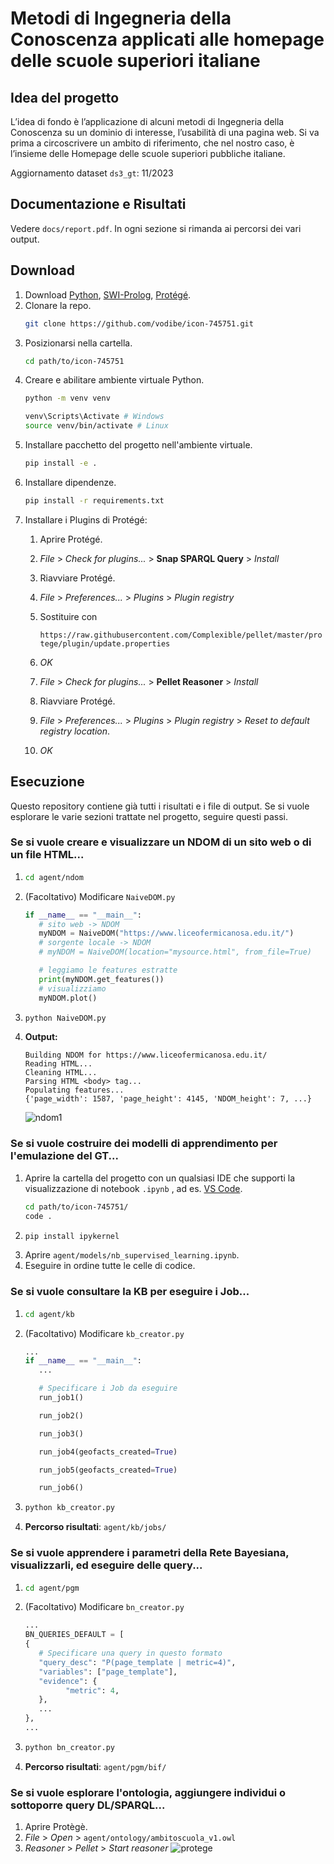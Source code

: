 # Metodi di Ingegneria della Conoscenza applicati alle homepage delle scuole superiori italiane

## Idea del progetto
L’idea di fondo è l’applicazione di alcuni metodi di Ingegneria della Conoscenza su un dominio di interesse, l’usabilità di una pagina web. Si va prima a circoscrivere un ambito di riferimento, che nel nostro caso, è l’insieme delle Homepage delle scuole superiori pubbliche italiane. 

Aggiornamento dataset `ds3_gt`: 11/2023

## Documentazione e Risultati
Vedere `docs/report.pdf`. In ogni sezione si rimanda ai percorsi dei vari output.

## Download
1. Download [Python](https://www.python.org/downloads/), [SWI-Prolog](https://www.swi-prolog.org/Download.html), [Protégé](https://protege.stanford.edu/).
2. Clonare la repo.
   ```bash
   git clone https://github.com/vodibe/icon-745751.git
   ```
3. Posizionarsi nella cartella.
   ```bash
   cd path/to/icon-745751
   ```
4. Creare e abilitare ambiente virtuale Python.
   ```bash
   python -m venv venv

   venv\Scripts\Activate # Windows
   source venv/bin/activate # Linux
   ```
5. Installare pacchetto del progetto nell'ambiente virtuale. 
   ```bash
   pip install -e .
   ```
6. Installare dipendenze.
   ```bash
   pip install -r requirements.txt
   ```
7. Installare i Plugins di Protégé:
   1. Aprire Protégé.
   2. *File* > *Check for plugins...* > **Snap SPARQL Query** > *Install*
   3. Riavviare Protégé.
   4. *File* > *Preferences...* > *Plugins* > *Plugin registry*
   5. Sostituire con
      
      ```https://raw.githubusercontent.com/Complexible/pellet/master/protege/plugin/update.properties``` 

   6. *OK*
   7. *File* > *Check for plugins...* > **Pellet Reasoner** > *Install*
   8. Riavviare Protégé.
   9. *File* > *Preferences...* > *Plugins* > *Plugin registry* > *Reset to default registry location*.
   10. *OK*
   
## Esecuzione
Questo repository contiene già tutti i risultati e i file di output. Se si vuole esplorare le varie sezioni trattate nel progetto, seguire questi passi.

### Se si vuole creare e visualizzare un NDOM di un sito web o di un file HTML...
1. ```bash
   cd agent/ndom
   ```
2. (Facoltativo) Modificare `NaiveDOM.py`
   ```python
   if __name__ == "__main__":
      # sito web -> NDOM
      myNDOM = NaiveDOM("https://www.liceofermicanosa.edu.it/")
      # sorgente locale -> NDOM
      # myNDOM = NaiveDOM(location="mysource.html", from_file=True)

      # leggiamo le features estratte
      print(myNDOM.get_features())
      # visualizziamo
      myNDOM.plot()
   ```
3. ```bash
   python NaiveDOM.py
   ```
4. **Output:** 
   ```
   Building NDOM for https://www.liceofermicanosa.edu.it/
   Reading HTML...
   Cleaning HTML...
   Parsing HTML <body> tag...
   Populating features...
   {'page_width': 1587, 'page_height': 4145, 'NDOM_height': 7, ...}
   ```
   ![ndom1](./docs/img/ndom_out.PNG)
### Se si vuole costruire dei modelli di apprendimento per l'emulazione del GT...
1. Aprire la cartella del progetto con un qualsiasi IDE che supporti la visualizzazione di notebook `.ipynb` , ad es. [VS Code](https://code.visualstudio.com/). 
   ```bash
   cd path/to/icon-745751/
   code .
   ```
2. ```bash
   pip install ipykernel
   ```
3. Aprire `agent/models/nb_supervised_learning.ipynb`.
4. Eseguire in ordine tutte le celle di codice.

### Se si vuole consultare la KB per eseguire i Job...
1. ```bash
   cd agent/kb
   ```
2. (Facoltativo) Modificare `kb_creator.py`
   ```python
   ...
   if __name__ == "__main__":
      ...

      # Specificare i Job da eseguire
      run_job1()

      run_job2()

      run_job3()

      run_job4(geofacts_created=True)

      run_job5(geofacts_created=True)

      run_job6()
   ```
3. ```bash
   python kb_creator.py
   ```
4. **Percorso risultati**: `agent/kb/jobs/`

### Se si vuole apprendere i parametri della Rete Bayesiana, visualizzarli, ed eseguire delle query...
1. ```bash
   cd agent/pgm
   ```
2. (Facoltativo) Modificare `bn_creator.py`
   ```python
   ...
   BN_QUERIES_DEFAULT = [
   {
      # Specificare una query in questo formato
      "query_desc": "P(page_template | metric=4)",
      "variables": ["page_template"],
      "evidence": {
            "metric": 4,
      },
      ...
   },
   ...
   ```
3. ```bash
   python bn_creator.py
   ```
4. **Percorso risultati**: `agent/pgm/bif/`

### Se si vuole esplorare l'ontologia, aggiungere individui o sottoporre query DL/SPARQL...
1. Aprire Protègè.
2. *File* > *Open* > `agent/ontology/ambitoscuola_v1.owl`
3. *Reasoner* > *Pellet* > *Start reasoner*
![protege](./docs/img/protege.PNG)
   